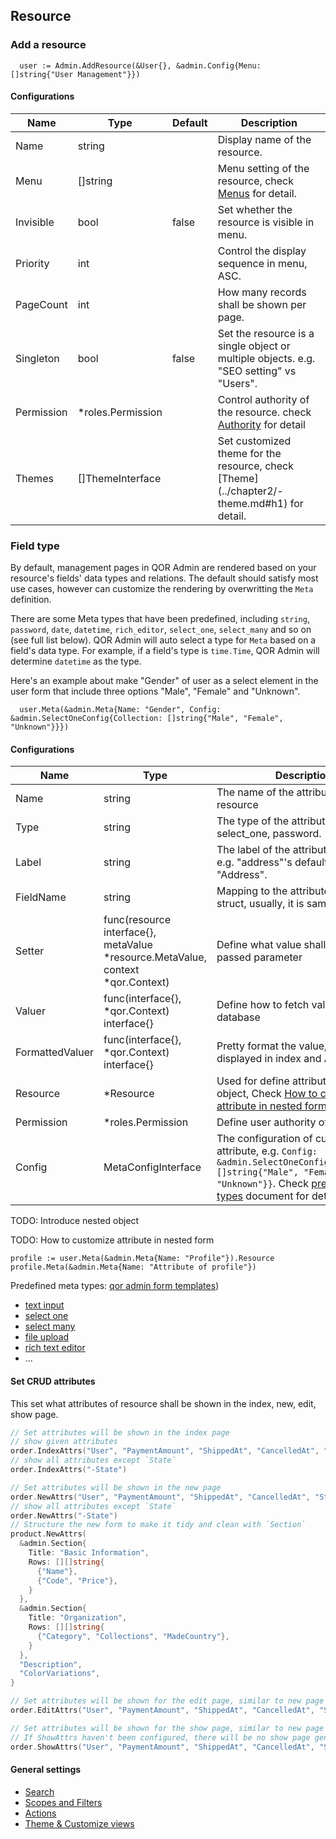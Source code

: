## Resource

### Add a resource

```
  user := Admin.AddResource(&User{}, &admin.Config{Menu: []string{"User Management"}})
```

#### Configurations

| Name | Type | Default | Description |
| --- | --- | --- | --- |
| Name | string |  | Display name of the resource. |
| Menu | []string |  | Menu setting of the resource, check [Menus](../chapter2/menus.md#h1) for detail. |
| Invisible | bool | false | Set whether the resource is visible in menu. |
| Priority | int |  | Control the display sequence in menu, ASC. |
| PageCount | int |  | How many records shall be shown per page. |
| Singleton | bool | false | Set the resource is a single object or multiple objects. e.g. "SEO setting" vs "Users". |
| Permission | *roles.Permission |  | Control authority of the resource. check [Authority]() for detail |
| Themes | []ThemeInterface |  | Set customized theme for the resource, check [Theme](../chapter2/- theme.md#h1) for detail. |

### Field type

By default, management pages in QOR Admin are rendered based on your resource's fields' data types and relations. The default should satisfy most use cases, however can customize the rendering by overwritting the `Meta` definition.

There are some Meta types that have been predefined, including `string`, `password`, `date`, `datetime`, `rich_editor`, `select_one`, `select_many` and so on (see full list below). QOR Admin will auto select a type for `Meta` based on a field's data type. For example, if a field's type is `time.Time`, QOR Admin will determine `datetime` as the type.

Here's an example about make "Gender" of user as a select element in the user form that include three options "Male", "Female" and "Unknown".

```
  user.Meta(&admin.Meta{Name: "Gender", Config: &admin.SelectOneConfig{Collection: []string{"Male", "Female", "Unknown"}}})
```

#### Configurations

| Name | Type | Description |
| --- | --- | --- |
| Name | string | The name of the attribute of the resource |
| Type | string | The type of the attribute, e.g. select_one, password.|
| Label | string | The label of the attribute in the form. e.g. "address"'s default label is "Address".|
| FieldName | string | Mapping to the attribute name in the struct, usually, it is same with Name. |
| Setter| func(resource interface{}, metaValue *resource.MetaValue, context *qor.Context) | Define what value shall be set by the passed parameter |
| Valuer | func(interface{}, *qor.Context) interface{} | Define how to fetch value from database |
| FormattedValuer | func(interface{}, *qor.Context) interface{} | Pretty format the value, it will be displayed in index and API. |
| Resource | *Resource | Used for define attribute of nested object, Check [How to customize attribute in nested form]() for detail. |
| Permission | *roles.Permission | Define user authority of this attribute |
| Config | MetaConfigInterface | The configuration of current type of attribute, e.g. `Config: &admin.SelectOneConfig{Collection: []string{"Male", "Female", "Unknown"}}`. Check [predefined meta types]() document for detail |

TODO: Introduce nested object

TODO: How to customize attribute in nested form

```
profile := user.Meta(&admin.Meta{Name: "Profile"}).Resource
profile.Meta(&admin.Meta{Name: "Attribute of profile"})
```

Predefined meta types: [qor admin form templates](https://github.com/qor/admin/tree/master/views/metas/form "qor admin form templates"))

- [text input]()
- [select one]()
- [select many]()
- [file upload]()
- [rich text editor]()
- ...

#### Set CRUD attributes

This set what attributes of resource shall be shown in the index, new, edit, show page.

```go
// Set attributes will be shown in the index page
// show given attributes
order.IndexAttrs("User", "PaymentAmount", "ShippedAt", "CancelledAt", "State", "ShippingAddress")
// show all attributes except `State`
order.IndexAttrs("-State")

// Set attributes will be shown in the new page
order.NewAttrs("User", "PaymentAmount", "ShippedAt", "CancelledAt", "State", "ShippingAddress")
// show all attributes except `State`
order.NewAttrs("-State")
// Structure the new form to make it tidy and clean with `Section`
product.NewAttrs(
  &admin.Section{
    Title: "Basic Information",
    Rows: [][]string{
      {"Name"},
      {"Code", "Price"},
    }
  },
  &admin.Section{
    Title: "Organization",
    Rows: [][]string{
      {"Category", "Collections", "MadeCountry"},
    }
  },
  "Description",
  "ColorVariations",
}

// Set attributes will be shown for the edit page, similar to new page
order.EditAttrs("User", "PaymentAmount", "ShippedAt", "CancelledAt", "State", "ShippingAddress")

// Set attributes will be shown for the show page, similar to new page
// If ShowAttrs haven't been configured, there will be no show page generated, by will show the edit from instead
order.ShowAttrs("User", "PaymentAmount", "ShippedAt", "CancelledAt", "State", "ShippingAddress")
```

#### General settings

- [Search](../chapter2/search.md#h1)
- [Scopes and Filters](../chapter2/filter.md#h1)
- [Actions](../chapter2/actions.md#h1)
- [Theme & Customize views](../chapter2/theme.md#h1)


